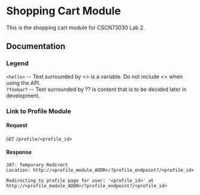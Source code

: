 # Shopping Cart Module

This is the shopping cart module for CSCN73030 Lab 2. 

## Documentation

### Legend
`<hello>` -- Text surrounded by <> is a variable. Do not include <> when using the API.<br>
`?foobar?` -- Text surrounded by ?? is content that is to be decided later in development. 

### Link to Profile Module
#### Request
`GET`  `/profile/<profile_id>`

#### Response
```
307: Temporary Redirect
Location: http://<profile_module_ADDR>/?profile_endpoint?/<profile_id>

Redirecting to profile page for user: '<profile_id>' at http://<profile_module_ADDR>/?profile_endpoint?/<profile_id>
```


